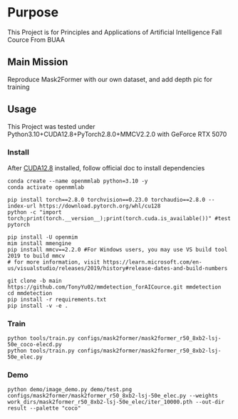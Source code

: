 # Purpose
This Project is for Principles and Applications of Artificial Intelligence Fall Cource From BUAA

## Main Mission
Reproduce Mask2Former with our own dataset, and add depth pic for training

## Usage
This Project was tested under Python3.10+CUDA12.8+PyTorch2.8.0+MMCV2.2.0 with GeForce RTX 5070
### Install
After [CUDA12.8](https://developer.nvidia.com/cuda-12-8-0-download-archive) installed, follow official doc to install dependencies
   ```CMD
   conda create --name openmmlab python=3.10 -y
   conda activate openmmlab

   pip install torch==2.8.0 torchvision==0.23.0 torchaudio==2.8.0 --index-url https://download.pytorch.org/whl/cu128
   python -c "import torch;print(torch.__version__);print(torch.cuda.is_available())" #test pytorch

   pip install -U openmim
   mim install mmengine
   pip install mmcv==2.2.0 #For Windows users, you may use VS build tool 2019 to build mmcv
   # for more information, visit https://learn.microsoft.com/en-us/visualstudio/releases/2019/history#release-dates-and-build-numbers

   git clone -b main https://github.com/TonyYu02/mmdetection_forAICource.git mmdetection
   cd mmdetection
   pip install -r requirements.txt
   pip install -v -e .
   ```
### Train
```
python tools/train.py configs/mask2former/mask2former_r50_8xb2-lsj-50e_coco-elecd.py
python tools/train.py configs/mask2former/mask2former_r50_8xb2-lsj-50e_elec.py
```
### Demo
```
python demo/image_demo.py demo/test.png configs/mask2former/mask2former_r50_8xb2-lsj-50e_elec.py --weights work_dirs/mask2former_r50_8xb2-lsj-50e_elec/iter_10000.pth --out-dir result --palette "coco"
```
